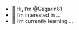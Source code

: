 - 👋 Hi, I’m @Gagarin81
- 👀 I’m interested in ...
- 🌱 I’m currently learning ...

<!---
Gagarin81/Gagarin81 is a ✨ special ✨ repository because its `README.md` (this file) appears on your GitHub profile.
You can click the Preview link to take a look at your changes.
--->
